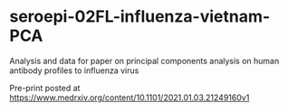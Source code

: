 # seroepi-02FL-influenza-vietnam-PCA

Analysis and data for paper on principal components analysis on human antibody profiles to influenza virus

Pre-print posted at https://www.medrxiv.org/content/10.1101/2021.01.03.21249160v1


